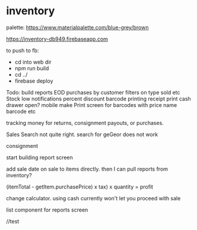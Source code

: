 # inventory

palette: https://www.materialpalette.com/blue-grey/brown

https://inventory-db949.firebaseapp.com

to push to fb:
- cd into web dir
- npm run build
- cd ../
- firebase deploy


Todo:
    build reports
        EOD
        purchases by customer
        filters on type sold etc
        Stock low notifications
    percent discount
    barcode printing
    receipt print
    cash drawer open?
    mobile
    make Print screen for barcodes with price name barcode etc

tracking money for returns, consignment payouts, or purchases.

Sales Search not quite right.  search for geGeor does not work

 consignment

start building report screen

add sale date on sale to items directly.  then I can pull reports from inventory?


(itemTotal - getItem.purchasePrice) x tax) x quantity = profit



change calculator.  using cash currently won't let you proceed with sale

list component for reports screen

//test
